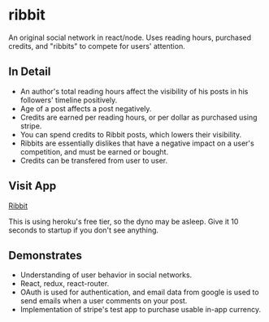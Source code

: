 # ribbit

An original social network in react/node. Uses reading hours, purchased credits, and "ribbits" to compete for users' attention.

## In Detail
* An author's total reading hours affect the visibility of his posts in his followers' timeline positively.
* Age of a post affects a post negatively.
* Credits are earned per reading hours, or per dollar as purchased using stripe.
* You can spend credits to Ribbit posts, which lowers their visibility.
* Ribbits are essentially dislikes that have a negative impact on a user's competition, and must be earned or bought.
* Credits can be transfered from user to user.

## Visit App

[Ribbit](https://cryptic-chamber-20731.herokuapp.com/)

This is using heroku's free tier, so the dyno may be asleep. Give it 10 seconds to startup if you don't see anything.

## Demonstrates
* Understanding of user behavior in social networks.
* React, redux, react-router.
* OAuth is used for authentication, and email data from google is used to send emails when a user comments on your post.
* Implementation of stripe's test app to purchase usable in-app currency.
